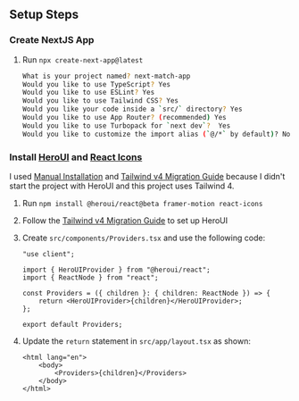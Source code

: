 ## Setup Steps

### Create NextJS App

1. Run `npx create-next-app@latest`

    ```bash
    What is your project named? next-match-app
    Would you like to use TypeScript? Yes
    Would you like to use ESLint? Yes
    Would you like to use Tailwind CSS? Yes
    Would you like your code inside a `src/` directory? Yes
    Would you like to use App Router? (recommended) Yes
    Would you like to use Turbopack for `next dev`?  Yes
    Would you like to customize the import alias (`@/*` by default)? No
    ```

### Install [HeroUI](https://www.heroui.com/docs/guide/installation#manual-installation) and [React Icons](https://react-icons.github.io/react-icons/)

I used [Manual Installation](https://www.heroui.com/docs/guide/installation#manual-installation) and [Tailwind v4 Migration Guide](https://www.heroui.com/docs/guide/tailwind-v4) because I didn't start the project with HeroUI and this project uses Tailwind 4.

1. Run `npm install @heroui/react@beta framer-motion react-icons`
2. Follow the [Tailwind v4 Migration Guide](https://www.heroui.com/docs/guide/tailwind-v4) to set up HeroUI
3. Create `src/components/Providers.tsx` and use the following code:

    ```tsx
    "use client";

    import { HeroUIProvider } from "@heroui/react";
    import { ReactNode } from "react";

    const Providers = ({ children }: { children: ReactNode }) => {
    	return <HeroUIProvider>{children}</HeroUIProvider>;
    };

    export default Providers;
    ```

4. Update the `return` statement in `src/app/layout.tsx` as shown:
    ```tsx
    <html lang="en">
    	<body>
    		<Providers>{children}</Providers>
    	</body>
    </html>
    ```

